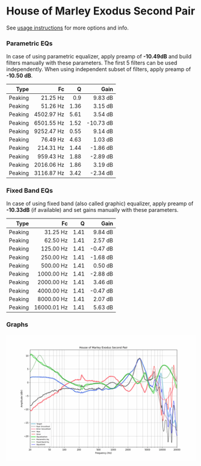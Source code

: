 # House of Marley Exodus Second Pair
See [usage instructions](https://github.com/jaakkopasanen/AutoEq#usage) for more options and info.

### Parametric EQs
In case of using parametric equalizer, apply preamp of **-10.49dB** and build filters manually
with these parameters. The first 5 filters can be used independently.
When using independent subset of filters, apply preamp of **-10.50 dB**.

| Type    | Fc         |    Q | Gain      |
|--------:|-----------:|-----:|----------:|
| Peaking | 21.25 Hz   | 0.9  | 9.83 dB   |
| Peaking | 51.26 Hz   | 1.36 | 3.15 dB   |
| Peaking | 4502.97 Hz | 5.61 | 3.54 dB   |
| Peaking | 6501.55 Hz | 1.52 | -10.73 dB |
| Peaking | 9252.47 Hz | 0.55 | 9.14 dB   |
| Peaking | 76.49 Hz   | 4.63 | 1.03 dB   |
| Peaking | 214.31 Hz  | 1.44 | -1.86 dB  |
| Peaking | 959.43 Hz  | 1.88 | -2.89 dB  |
| Peaking | 2016.06 Hz | 1.86 | 3.19 dB   |
| Peaking | 3116.87 Hz | 3.42 | -2.34 dB  |

### Fixed Band EQs
In case of using fixed band (also called graphic) equalizer, apply preamp of **-10.33dB**
(if available) and set gains manually with these parameters.

| Type    | Fc          |    Q | Gain     |
|--------:|------------:|-----:|---------:|
| Peaking | 31.25 Hz    | 1.41 | 9.84 dB  |
| Peaking | 62.50 Hz    | 1.41 | 2.57 dB  |
| Peaking | 125.00 Hz   | 1.41 | -0.47 dB |
| Peaking | 250.00 Hz   | 1.41 | -1.68 dB |
| Peaking | 500.00 Hz   | 1.41 | 0.50 dB  |
| Peaking | 1000.00 Hz  | 1.41 | -2.88 dB |
| Peaking | 2000.00 Hz  | 1.41 | 3.46 dB  |
| Peaking | 4000.00 Hz  | 1.41 | -0.47 dB |
| Peaking | 8000.00 Hz  | 1.41 | 2.07 dB  |
| Peaking | 16000.01 Hz | 1.41 | 5.63 dB  |

### Graphs
![](./House%20of%20Marley%20Exodus%20Second%20Pair.png)